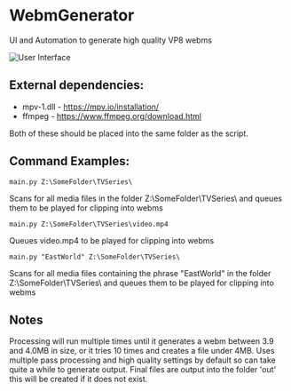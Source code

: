 # WebmGenerator
UI and Automation to generate high quality VP8 webms

![User Interface](https://raw.githubusercontent.com/dfaker/WebmGenerator/master/ui.png "User Interface")


## External dependencies:
- mpv-1.dll - https://mpv.io/installation/
- ffmpeg - https://www.ffmpeg.org/download.html

Both of these should be placed into the same folder as the script.

## Command Examples:

`main.py Z:\SomeFolder\TVSeries\`

Scans for all media files in the folder Z:\SomeFolder\TVSeries\ and queues them to be played for clipping into webms


`main.py Z:\SomeFolder\TVSeries\video.mp4`

Queues video.mp4 to be played for clipping into webms

`main.py "EastWorld" Z:\SomeFolder\TVSeries\`

Scans for all media files containing the phrase "EastWorld" in the folder Z:\SomeFolder\TVSeries\ and queues them to be played for clipping into webms

## Notes

Processing will run multiple times until it generates a webm between 3.9 and 4.0MB in size, or it tries 10 times and creates a file under 4MB.
Uses multiple pass processing and high quality settings by default so can take quite a while to generate output.
Final files are output into the folder 'out' this will be created if it does not exist.
